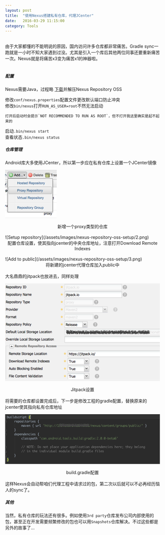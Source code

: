 ```yaml
---
layout: post
title:  "使用Nexus搭建私有仓库，代理JCenter"
date:   2016-03-29 11:15:00
category: Tools
---
```

<br/>
由于大家都懂的不能明说的原因，国内访问许多仓库都非常痛苦。Gradle sync一跑就是一小时不知大家遇到过没。尤其是引入一个库后其他两位同事还要重新痛苦一次。Nexus就是将痛苦x3变为痛苦x1的神器啦。
<br/>
<br/>

##### 配置

Nexus需要Java，过程略
[下载](http://www.sonatype.com/download-oss-sonatype)并解压Nexus Repository OSS

修改`conf/nexus.properties`配置文件更改默认端口防止冲突    
修改`bin/nexus`打开`RUN_AS_USER=root`不然无法启动    
	
	打开后启动时会提示`NOT RECOMMENDED TO RUN AS ROOT`，但不打开我这里确实是起不起来的

启动`.bin/nexus start`    
查看状态`.bin/nexus status`	

##### 仓库管理

Android库大多使用JCenter，所以第一步应在私有仓库上设置一个JCenter镜像

![Add proxy repository](/assets/images/nexus-repository-oss-setup/1.png)
<center>新增一个proxy类型的仓库</center>
<br/>
![Setup repository](/assets/images/nexus-repository-oss-setup/2.png)
<center>配置仓库设置，使其指向jcenter的中央仓库地址，注意打开Download Remote Indexes</center>
<br/>
![Add to public](/assets/images/nexus-repository-oss-setup/3.png)
<center>将新建的jcenter代理仓库加入public中</center>
<br/>
大名鼎鼎的jitpack也放进去，同样处理

![Jitpack settings](/assets/images/nexus-repository-oss-setup/4.png)
<center>Jitpack设置</center>
<br/>
将需要的仓库都设置完成后，下一步是修改工程的gradle配置，替换原来的jcenter使其指向私有仓库地址

![Jitpack settings](/assets/images/nexus-repository-oss-setup/5.png)
<center>build.gradle配置</center>
<br/>
这样Nexus会自动帮咱们代理工程中请求过的包，第二次以后就可以不必再经历恼人的sync了。

##### 其他

当然，私有仓库的玩法还有很多。例如使用`3rd party`仓库发布公司内部使用的包，甚至正在开发需要频繁修改的包也可以用`Snapshots`仓库解决。不过这些都是另外的故事了...